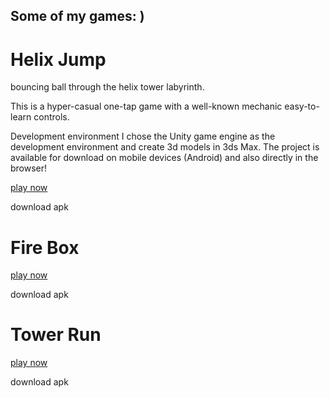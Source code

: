 ## Some of my games: )

# Helix Jump
bouncing ball through the helix tower labyrinth.

This is a hyper-casual one-tap game with a well-known mechanic easy-to-learn controls.

Development environment
I chose the Unity game engine as the development environment and create 3d models in 3ds Max.
The project is available for download on mobile devices (Android) and also directly in the browser!

[play now](https://tndrm.github.io/helix_jumper/web/index.html)

download apk

# Fire Box

[play now](https://tndrm.github.io/fire_box/web/index.html)

download apk

# Tower Run

[play now](https://tndrm.github.io/tower_run/web/index.html)

download apk

